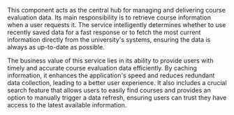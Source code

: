 This component acts as the central hub for managing and delivering course evaluation data. Its main responsibility is to retrieve course information when a user requests it. The service intelligently determines whether to use recently saved data for a fast response or to fetch the most current information directly from the university's systems, ensuring the data is always as up-to-date as possible.

The business value of this service lies in its ability to provide users with timely and accurate course evaluation data efficiently. By caching information, it enhances the application's speed and reduces redundant data collection, leading to a better user experience. It also includes a crucial search feature that allows users to easily find courses and provides an option to manually trigger a data refresh, ensuring users can trust they have access to the latest available information.